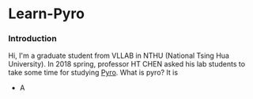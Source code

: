 # Learn-Pyro

### Introduction
Hi, I'm a graduate student from VLLAB in NTHU (National Tsing Hua University).
In 2018 spring, professor HT CHEN asked his lab students to take some time for studying [Pyro](http://pyro.ai/).
What is pyro? It is
+ A 

